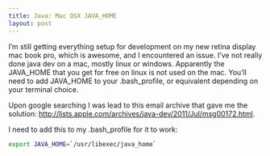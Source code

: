 ```yaml
---
title: Java: Mac OSX JAVA_HOME
layout: post
---
```


I’m still getting everything setup for development on my new retina display mac book pro, which is awesome, and I encountered an issue. I’ve not really done java dev on a mac, mostly linux or windows. Apparently the JAVA_HOME that you get for free on linux is not used on the mac. You’ll need to add JAVA_HOME to your .bash_profile, or equivalent depending on your terminal choice.

Upon google searching I was lead to this email archive that gave me the solution: http://lists.apple.com/archives/java-dev/2011/Jul/msg00172.html.

I need to add this to my .bash_profile for it to work:

```sh
export JAVA_HOME=`/usr/libexec/java_home`
```
